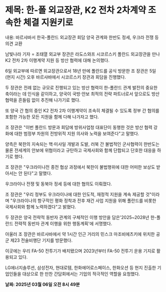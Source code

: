 # **제목: 한-폴 외교장관, K2 전차 2차계약 조속한 체결 지원키로**

  내용: 바르샤바서 한국-폴란드 외교장관 회담 양국 관계와 한반도 정세, 우크라 전쟁 등 의견 교환

남빛나라 기자 = 조태열 외교부 장관은 라도스와프 시코르스키 폴란드 외교장관을 만나 K2 전차 2차 이행계약 지원 등 방산 협력에 대해 논의했다.

6일 외교부에 따르면 외교장관으로서 18년 만에 폴란드를 공식 방문한 조 장관은 5일(현지 시간) 오후 바르샤바에서 시코르스키 장관과 회담을 진행했다.

두 장관은 전례 없는 규모로 진행되고 있는 방산 협력이 한-폴란드 관계 발전의 중요한 축이라는 데 인식을 같이하고, 양국이 국방·안보 최적의 전략 파트너로서 앞으로도 방산 협력을 흔들림 없이 추진해 나가기로 했다.

또 양국 간 협의 중인 K2 전차 2차 이행계약이 조속히 체결될 수 있도록 정부 간 협의를 포함한 가능한 모든 지원을 함께 다해 나가자고 했다.

조 장관은 "이번 폴란드 방문과 회담에 방위사업청 대표단이 동행한 것은 방산 협력 강화에 대한 범정부 차원의 전방위적 지원 의사와 노력을 보여준다"고 말했다.

양측은 북한의 지속되는 핵·미사일 개발과 도발, 러북 간 불법적인 군사협력이 한반도는 물론 전세계의 안보에 위협이라고 규탄하고 국제사회와 함께 단합되고 단호한 대응을 하기로 했다.

조 장관은 "우크라이나전 종전 협상 과정에서 북한이 불법행위에 대한 어떠한 보상도 받아서는 안 된다"고 말했다.

우크라이나 전쟁 및 동북아 정세 등에 대한 협의도 이뤄졌다. 

조 장관은 "우리 정부도 우크라이나에 대한 인도적, 재정적 지원을 계속 제공할 것"이라며 "우크라이나의 항구적인 평화 정착과 전후 재건 사업 지원을 위해 폴란드를 비롯한 국제사회와 함께 노력하겠다"고 밝혔다.

두 장관은 양국 전략적 동반자 관계의 구체적인 이행 방안을 담은'2025~2028년 한-폴란드 전략적 동반자 관계 이행을 위한 행동계획'에 서명했다.

아울러 조 장관은 바르샤바에서 약 1시간 인근 거리의 민스크 마조비에츠키에 위치한 공군 제23 전술비행단 기지를 방문했다. 

이곳에는 우리 FA-50 전투기가 배치됐으며 2023년부터 FA-50 전투기 운용 기지로 활용되고 있다.

LG에너지솔루션, 삼성전자, 현대로템, 한화에어로스페이스, 한화오션 등 현지 진출한 기업인들을 대상으로 한 만찬 간담회에서는 기업의 적극적인 역할을 요청했다.

  **날짜: 2025년 03월 06일 오전 8시 49분**